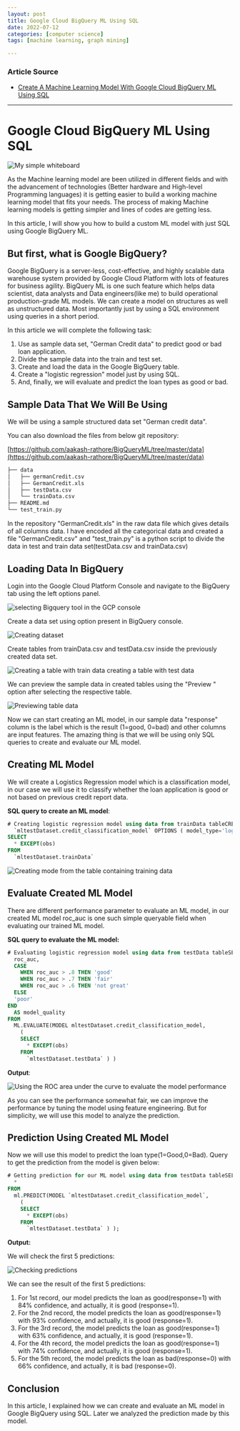 ```yaml
---
layout: post
title: Google Cloud BigQuery ML Using SQL
date: 2022-07-12
categories: [computer science]
tags: [machine learning, graph mining]

---
```


### Article Source

* [Create A Machine Learning Model With Google Cloud BigQuery ML Using SQL](https://towardsdatascience.com/create-a-machine-learning-model-with-google-cloud-bigquery-ml-using-sql-9e2c0ce7fd2d)

---


# Google Cloud BigQuery ML Using SQL 

![My simple
whiteboard](https://miro.medium.com/max/1400/1*Mrm3IaHeXoLiyyYFVDpi5w.jpeg)

As the Machine learning model are been utilized in different fields and
with the advancement of technologies (Better hardware and High-level
Programming languages) it is getting easier to build a working machine
learning model that fits your needs. The process of making Machine
learning models is getting simpler and lines of codes are getting less.

In this article, I will show you how to build a custom ML model with
just SQL using Google BigQuery ML.

## But first, what is Google BigQuery?

Google BigQuery is a server-less, cost-effective, and highly scalable
data warehouse system provided by Google Cloud Platform with lots of
features for business agility. BigQuery ML is one such feature which
helps data scientist, data analysts and Data engineers(like me) to build
operational production-grade ML models. We can create a model on
structures as well as unstructured data. Most importantly just by using
a SQL environment using queries in a short period.

In this article we will complete the following task:

1.  Use as sample data set, "German Credit data" to predict good or bad
    loan application.
2.  Divide the sample data into the train and test set.
3.  Create and load the data in the Google BigQuery table.
4.  Create a "logistic regression" model just by using SQL.
5.  And, finally, we will evaluate and predict the loan types as good
    or bad.

## Sample Data That We Will Be Using

We will be using a sample structured data set "German credit data". 

You can also download the files from below git repository:

[https://github.com/aakash-rathore/BigQueryML/tree/master/data](https://github.com/aakash-rathore/BigQueryML/tree/master/data)

```sh
├── data
│   ├── germanCredit.csv
│   ├── GermanCredit.xls
│   ├── testData.csv
│   └── trainData.csv
├── README.md
└── test_train.py
```

In the repository "GermanCredit.xls" in the raw data file which gives
details of all columns data. I have encoded all the categorical data and
created a file "GermanCredit.csv" and "test_train.py" is a python script
to divide the data in test and train data set(testData.csv and
trainData.csv)

## Loading Data In BigQuery

Login into the Google Cloud Platform Console and navigate to the
BigQuery tab using the left options panel.

![selecting Bigquery tool in the GCP
console](https://miro.medium.com/max/1400/1*n_x2Dr_oYGHqbTXX5B38XQ.png)

Create a data set using option present in BigQuery console.

![Creating
dataset](https://miro.medium.com/max/1400/1*oCa3yjgyyS2F8GtHh7zslQ.png)

Create tables from trainData.csv and testData.csv inside the previously
created data set.

![Creating a table with train data creating a table with test
data](https://miro.medium.com/max/1400/1*v26Es1ETxdgUxQbJ7UAIow.png)

We can preview the sample data in created tables using the "Preview "
option after selecting the respective table.

![Previewing table
data](https://miro.medium.com/max/1400/1*6Szs87BWO7T1ZmmJ8TTjXw.png)

Now we can start creating an ML model, in our sample data "response"
column is the label which is the result (1=good, 0=bad) and other
columns are input features. The amazing thing is that we will be using
only SQL queries to create and evaluate our ML model.

## Creating ML Model

We will create a Logistics Regression model which is a classification
model, in our case we will use it to classify whether the loan
application is good or not based on previous credit report data.

**SQL query to create an ML model**:

```sql
# Creating logistic regression model using data from trainData tableCREATE OR REPLACE MODEL
  `mltestDataset.credit_classification_model` OPTIONS ( model_type='logistic_reg' labels=['response'] ) AS
SELECT
  * EXCEPT(obs)
FROM
  `mltestDataset.trainData`
```

![Creating mode from the table containing training
data](https://miro.medium.com/max/1400/1*DWZjT5G9qndvWjrSnTfjRQ.png)

## Evaluate Created ML Model

There are different performance parameter to evaluate an ML model, in
our created ML model roc_auc is one such simple queryable field when
evaluating our trained ML model.

**SQL query to evaluate the ML model:**

```sql
# Evaluating logistic regression model using data from testData tableSELECT
  roc_auc,
  CASE
    WHEN roc_auc > .8 THEN 'good'
    WHEN roc_auc > .7 THEN 'fair'
    WHEN roc_auc > .6 THEN 'not great'
  ELSE
  'poor'
END
  AS model_quality
FROM
  ML.EVALUATE(MODEL mltestDataset.credit_classification_model,
    (
    SELECT
      * EXCEPT(obs)
    FROM
      `mltestDataset.testData` ) )
```

**Output**:

![Using the ROC area under the curve to evaluate the model
performance](https://miro.medium.com/max/1400/1*rPLwX-WcVyFPWu3ZrOEN5Q.png)

As you can see the performance somewhat fair, we can improve the
performance by tuning the model using feature engineering. But for
simplicity, we will use this model to analyze the prediction.

## Prediction Using Created ML Model

Now we will use this model to predict the loan type(1=Good,0=Bad). Query
to get the prediction from the model is given below:

```sql
# Getting prediction for our ML model using data from testData tableSELECT
  *
FROM
  ml.PREDICT(MODEL `mltestDataset.credit_classification_model`,
    (
    SELECT
      * EXCEPT(obs)
    FROM
      `mltestDataset.testData` ) );
```

**Output:**

We will check the first 5 predictions:

![Checking
predictions](https://miro.medium.com/max/1400/1*iGc6cD_rKfoxwCKfZlWM4g.png)

We can see the result of the first 5 predictions:

1. For 1st record, our model predicts the loan as good(response=1) with
84% confidence, and actually, it is good (response=1).
2. For the 2nd record, the model predicts the loan as good(response=1)
with 93% confidence, and actually, it is good (response=1).
3. For the 3rd record, the model predicts the loan as good(response=1)
with 63% confidence, and actually, it is good (response=1).
4. For the 4th record, the model predicts the loan as good(response=1)
with 74% confidence, and actually, it is good (response=1).
5. For the 5th record, the model predicts the loan as bad(response=0)
with 66% confidence, and actually, it is bad (response=0).

## Conclusion

In this article, I explained how we can create and evaluate an ML model
in Google BigQuery using SQL. Later we analyzed the prediction made by
this model.


